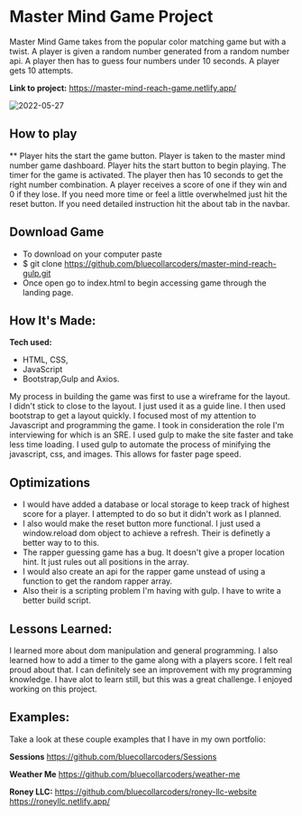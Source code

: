 # Master Mind Game Project 
Master Mind Game takes from the popular color matching game but with a twist. A player is given a random number generated from a random number api. A player then has to guess four numbers under 10 seconds. 
A player gets 10 attempts.

**Link to project:** https://master-mind-reach-game.netlify.app/

![2022-05-27](https://user-images.githubusercontent.com/67053237/170685683-7be80521-4254-4bf1-8587-4c501d2ab8e6.png)


## How to play
** Player hits the start the game button. Player is taken to the master mind number game dashboard. Player hits the start button to begin playing. The timer for the game is 
activated. The player then has 10 seconds to get the right number combination. A player receives a score of one if they win and 0 if they lose. If you need more time or
feel a little overwhelmed just hit the reset button. If you need detailed instruction hit the about tab in the navbar.

## Download Game
* To download on your computer paste
* $ git clone https://github.com/bluecollarcoders/master-mind-reach-gulp.git
* Once open go to index.html to begin accessing game through the landing page.

## How It's Made:

**Tech used:** 
* HTML, CSS, 
* JavaScript
*  Bootstrap,Gulp and Axios.

My process in building the game was first to use a wireframe for the layout. I didn't stick to close to the layout. I just used it as a guide line. I then used bootstrap to 
get a layout quickly. I focused most of my attention to Javascript and programming the game. I took in consideration the role I'm interviewing for which is an SRE. I used gulp to 
make the site faster and take less time loading. I used gulp to automate the process of minifying the javascript, css, and images. This allows for faster page speed.

## Optimizations


* I would have added a database or local storage to keep track of highest score for a player. I attempted to do so but it didn't work as I planned.
* I also would make the reset button more functional. I just used a window.reload dom object to achieve a refresh. Their is definetly a better way to to this.
* The rapper guessing game has a bug. It doesn't give a proper location hint. It just rules out all positions in the array. 
* I would also create an api for the rapper game unstead of using a function to get the random rapper array.
* Also their is a scripting problem I'm having with gulp. I have to write a better build script.

## Lessons Learned:
I learned more about dom manipulation and general programming. I also learned how to add a timer to the game along with a players score. I felt real proud about that. 
I can definitely see an improvement with my programming knowledge. I have alot to learn still, but this was a great challenge. I enjoyed working on this project.

## Examples:
Take a look at these couple examples that I have in my own portfolio:

**Sessions** https://github.com/bluecollarcoders/Sessions

**Weather Me** https://github.com/bluecollarcoders/weather-me

**Roney LLC:** https://github.com/bluecollarcoders/roney-llc-website  https://roneyllc.netlify.app/

